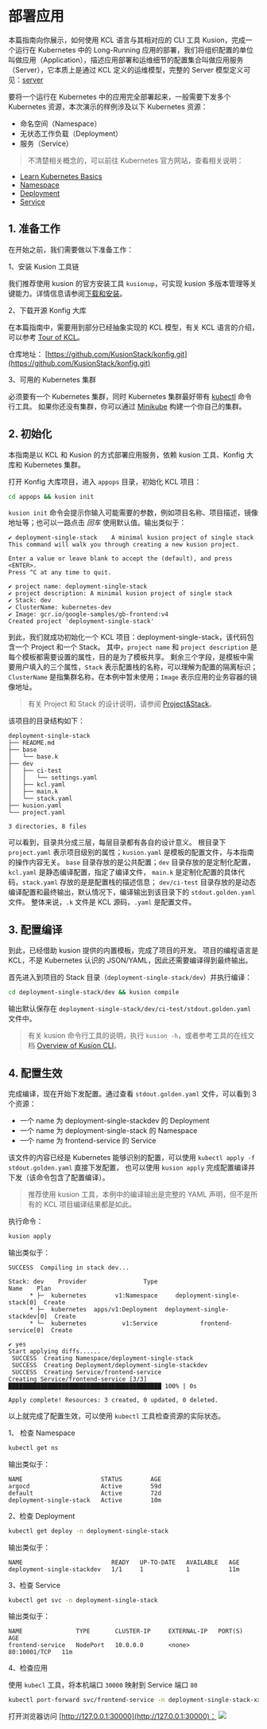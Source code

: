 # 部署应用

本篇指南向你展示，如何使用 KCL 语言与其相对应的 CLI 工具 Kusion，完成一个运行在 Kubernetes 中的 Long-Running 应用的部署，我们将组织配置的单位叫做应用（Application），描述应用部署和运维细节的配置集合叫做应用服务（Server），它本质上是通过 KCL 定义的运维模型，完整的 Server 模型定义可见：[server](/docs/reference/model/documentation//kusion_models/kube/frontend/frontend.md#server)

要将一个运行在 Kubernetes 中的应用完全部署起来，一般需要下发多个 Kubernetes 资源，本次演示的样例涉及以下 Kubernetes 资源：

- 命名空间（Namespace）
- 无状态工作负载（Deployment）
- 服务（Service）

> 不清楚相关概念的，可以前往 Kubernetes 官方网站，查看相关说明：

- [Learn Kubernetes Basics](https://kubernetes.io/docs/tutorials/kubernetes-basics/)
- [Namespace](https://kubernetes.io/docs/concepts/overview/working-with-objects/namespaces/)
- [Deployment](https://kubernetes.io/docs/concepts/workloads/controllers/deployment/)
- [Service](https://kubernetes.io/docs/concepts/services-networking/service/)

## 1. 准备工作

在开始之前，我们需要做以下准备工作：

1、安装 Kusion 工具链

我们推荐使用 kusion 的官方安装工具 `kusionup`，可实现 kusion 多版本管理等关键能力。详情信息请参阅[下载和安装](/docs/user_docs/getting-started/install)。

2、下载开源 Konfig 大库

在本篇指南中，需要用到部分已经抽象实现的 KCL 模型，有关 KCL 语言的介绍，可以参考 [Tour of KCL](https://kcl-lang.io/)。

仓库地址： [https://github.com/KusionStack/konfig.git](https://github.com/KusionStack/konfig.git)

3、可用的 Kubernetes 集群

必须要有一个 Kubernetes 集群，同时 Kubernetes 集群最好带有 [kubectl](https://kubernetes.io/docs/tasks/tools/#kubectl) 命令行工具。
如果你还没有集群，你可以通过 [Minikube](https://minikube.sigs.k8s.io/docs/tutorials/multi_node/) 构建一个你自己的集群。

## 2. 初始化

本指南是以 KCL 和 Kusion 的方式部署应用服务，依赖 kusion 工具、Konfig 大库和 Kubernetes 集群。

打开 Konfig 大库项目，进入 `appops` 目录，初始化 KCL 项目：

```bash
cd appops && kusion init
```

`kusion init` 命令会提示你输入可能需要的参数，例如项目名称、项目描述，镜像地址等；也可以一路点击 *回车* 使用默认值。输出类似于：

```
✔ deployment-single-stack    A minimal kusion project of single stack
This command will walk you through creating a new kusion project.

Enter a value or leave blank to accept the (default), and press <ENTER>.
Press ^C at any time to quit.

✔ project name: deployment-single-stack
✔ project description: A minimal kusion project of single stack
✔ Stack: dev
✔ ClusterName: kubernetes-dev
✔ Image: gcr.io/google-samples/gb-frontend:v4
Created project 'deployment-single-stack'
```

到此，我们就成功初始化一个 KCL 项目：deployment-single-stack，该代码包含一个 Project 和一个 Stack。
其中，`project name` 和 `project description` 是每个模板都需要设置的属性，目的是为了模板共享。
剩余三个字段，是模板中需要用户填入的三个属性，`Stack` 表示配置栈的名称，可以理解为配置的隔离标识；
`ClusterName` 是指集群名称，在本例中暂未使用；`Image` 表示应用的业务容器的镜像地址。

> 有关 Project 和 Stack 的设计说明，请参阅 [Project&Stack](/user_docs/concepts/konfig.md)。

该项目的目录结构如下：

```
deployment-single-stack
├── README.md
├── base
│   └── base.k
├── dev
│   ├── ci-test
│   │   └── settings.yaml
│   ├── kcl.yaml
│   ├── main.k
│   └── stack.yaml
├── kusion.yaml
└── project.yaml

3 directories, 8 files
```

可以看到，目录共分成三层，每层目录都有各自的设计意义。
根目录下 `project.yaml` 表示项目级别的属性；`kusion.yaml` 是模板的配置文件，与本指南的操作内容无关。
`base` 目录存放的是公共配置；`dev` 目录存放的是定制化配置，`kcl.yaml` 是静态编译配置，指定了编译文件，
`main.k` 是定制化配置的具体代码，`stack.yaml` 存放的是是配置栈的描述信息；
`dev/ci-test` 目录存放的是动态编译配置和最终输出，默认情况下，编译输出到该目录下的 `stdout.golden.yaml` 文件。
整体来说，`.k` 文件是 KCL 源码，`.yaml` 是配置文件。

## 3. 配置编译

到此，已经借助 kusion 提供的内置模板，完成了项目的开发。
项目的编程语言是 KCL，不是 Kubernetes 认识的 JSON/YAML，因此还需要编译得到最终输出。

首先进入到项目的 Stack 目录（`deployment-single-stack/dev`）并执行编译：

```bash
cd deployment-single-stack/dev && kusion compile
```

输出默认保存在 `deployment-single-stack/dev/ci-test/stdout.golden.yaml` 文件中。

> 有关 kusion 命令行工具的说明，执行 `kusion -h`，或者参考工具的在线文档 [Overview of Kusion CLI](/docs/reference/cli/kusion/index)。

## 4. 配置生效

完成编译，现在开始下发配置。通过查看 `stdout.golden.yaml` 文件，可以看到 3 个资源：

- 一个 name 为 deployment-single-stackdev 的 Deployment
- 一个 name 为 deployment-single-stack 的 Namespace
- 一个 name 为 frontend-service 的 Service

该文件的内容已经是 Kubernetes 能够识别的配置，可以使用 `kubectl apply -f stdout.golden.yaml` 直接下发配置，
也可以使用 `kusion apply` 完成配置编译并下发（该命令包含了配置编译）。

> 推荐使用 kusion 工具，本例中的编译输出是完整的 YAML 声明，但不是所有的 KCL 项目编译结果都是如此。

执行命令：

```bash
kusion apply
```

输出类似于：

```
SUCCESS  Compiling in stack dev...

Stack: dev    Provider                Type                           Name    Plan
      * ├─  kubernetes        v1:Namespace     deployment-single-stack[0]  Create
      * ├─  kubernetes  apps/v1:Deployment  deployment-single-stackdev[0]  Create
      * └─  kubernetes          v1:Service            frontend-service[0]  Create

✔ yes
Start applying diffs......
 SUCCESS  Creating Namespace/deployment-single-stack     
 SUCCESS  Creating Deployment/deployment-single-stackdev
 SUCCESS  Creating Service/frontend-service
Creating Service/frontend-service [3/3] ███████████████████████████████████████████ 100% | 0s

Apply complete! Resources: 3 created, 0 updated, 0 deleted.
```

以上就完成了配置生效，可以使用 `kubectl` 工具检查资源的实际状态。

1、 检查 Namespace

```bash
kubectl get ns
```

输出类似于：

```
NAME                      STATUS        AGE
argocd                    Active        59d
default                   Active        72d
deployment-single-stack   Active        10m
```

2、检查 Deployment

```bash
kubectl get deploy -n deployment-single-stack
```

输出类似于：

```
NAME                         READY   UP-TO-DATE   AVAILABLE   AGE
deployment-single-stackdev   1/1     1            1           11m
```

3、检查 Service

```bash
kubectl get svc -n deployment-single-stack
```

输出类似于：

```
NAME               TYPE       CLUSTER-IP     EXTERNAL-IP   PORT(S)        AGE
frontend-service   NodePort   10.0.0.0       <none>        80:10001/TCP   11m
```

4、检查应用

使用 `kubecl` 工具，将本机端口 `30000` 映射到 Service 端口 `80`

```bash
kubectl port-forward svc/frontend-service -n deployment-single-stack-xx 30000:80
```

打开浏览器访问 [http://127.0.0.1:30000](http://127.0.0.1:30000)：
![](/img/docs/user_docs/guides/working-with-k8s/app-preview.jpg)
